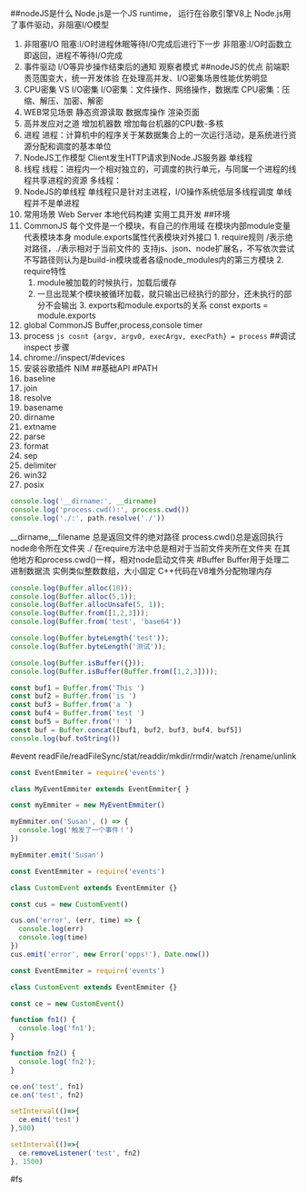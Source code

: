 ##nodeJS是什么
  Node.js是一个JS runtime， 运行在谷歌引擎V8上
  Node.js用了事件驱动，非阻塞I/O模型
1. 非阻塞I/O
  阻塞:I/O时进程休眠等待I/O完成后进行下一步
  非阻塞:I/O时函数立即返回，进程不等待I/O完成
2. 事件驱动
  I/O等异步操作结束后的通知
  观察者模式
##nodeJS的优点
  前端职责范围变大，统一开发体验
  在处理高并发、I/O密集场景性能优势明显
1. CPU密集 VS I/O密集
  I/O密集：文件操作、网络操作，数据库
  CPU密集：压缩、解压、加密、解密
2. WEB常见场景
  静态资源读取
  数据库操作
  渲染页面
3. 高并发应对之道
  增加机器数
  增加每台机器的CPU数-多核
4. 进程
  进程：计算机中的程序关于某数据集合上的一次运行活动，是系统进行资源分配和调度的基本单位
5. NodeJS工作模型
  Client发生HTTP请求到Node.JS服务器
  单线程 
6. 线程
  线程：进程内一个相对独立的，可调度的执行单元，与同属一个进程的线程共享进程的资源
  多线程：
7. NodeJS的单线程
  单线程只是针对主进程，I/O操作系统低层多线程调度
  单线程并不是单进程
8. 常用场景
  Web Server
  本地代码构建
  实用工具开发
##环境
  1. CommonJS
    每个文件是一个模块，有自己的作用域
    在模块内部module变量代表模块本身
    module.exports属性代表模块对外接口
    1. require规则
      /表示绝对路径，./表示相对于当前文件的
      支持js、json、node扩展名，不写依次尝试
      不写路径则认为是build-in模块或者各级node_modules内的第三方模块
    2. require特性
      1. module被加载的时候执行，加载后缓存
      2. 一旦出现某个模块被循环加载，就只输出已经执行的部分，还未执行的部分不会输出
    3. exports和module.exports的关系
      const exports = module.exports
  2. global
    CommonJS
    Buffer,process,console
    timer
  3. process 
    ```js
    cosnt {argv, argv0, execArgv, execPath} = process```
##调试
  inspect
  步骤
  1. chrome://inspect/#devices
  2. 安装谷歌插件 NIM
##基础API
#PATH
  1. baseline
  2. join
  3. resolve
  4. basename
  5. dirname
  6. extname
  7. parse
  8. format
  9. sep
  10. delimiter
  11. win32
  12. posix
  ```js
  console.log('__dirname:', __dirname)
  console.log('process.cwd():', process.cwd())
  console.log('./:', path.resolve('./'))
  ```
  __dirname,__filename 总是返回文件的绝对路径
  process.cwd()总是返回执行node命令所在文件夹
  ./
    在require方法中总是相对于当前文件夹所在文件夹
    在其他地方和process.cwd()一样，相对node启动文件夹
#Buffer
  Buffer用于处理二进制数据流
  实例类似整数数组，大小固定
  C++代码在V8堆外分配物理内存
  ```js
  console.log(Buffer.alloc(10));
  console.log(Buffer.alloc(5,1));
  console.log(Buffer.allocUnsafe(5, 1));
  console.log(Buffer.from([1,2,3]));
  console.log(Buffer.from('test', 'base64'))
  ```
  ```js
  console.log(Buffer.byteLength('test'));
  console.log(Buffer.byteLength('测试'));

  console.log(Buffer.isBuffer({}));
  console.log(Buffer.isBuffer(Buffer.from([1,2,3])));

  const buf1 = Buffer.from('This ')
  const buf2 = Buffer.from('is ')
  const buf3 = Buffer.from('a ')
  const buf4 = Buffer.from('test ')
  const buf5 = Buffer.from('! ')
  const buf = Buffer.concat([buf1, buf2, buf3, buf4, buf5])
  console.log(buf.toString())
  ```
#event
  readFile/readFileSync/stat/readdir/mkdir/rmdir/watch
  /rename/unlink
  ```js
  const EventEmmiter = require('events')

  class MyEventEmmiter extends EventEmmiter{ }

  const myEmmiter = new MyEventEmmiter()

  myEmmiter.on('Susan', () => {
    console.log('触发了一个事件！')
  })

  myEmmiter.emit('Susan')
  ```
  ```js
  const EventEmmiter = require('events')

  class CustomEvent extends EventEmmiter {}

  const cus = new CustomEvent()

  cus.on('error', (err, time) => {
    console.log(err)
    console.log(time)
  })
  cus.emit('error', new Error('opps!'), Date.now())
  ```
  ```js
  const EventEmmiter = require('events')

  class CustomEvent extends EventEmmiter {}

  const ce = new CustomEvent()

  function fn1() {
    console.log('fn1');
  }

  function fn2() {
    console.log('fn2');
  }

  ce.on('test', fn1)
  ce.on('test', fn2)

  setInterval(()=>{
    ce.emit('test')
  },500)

  setInterval(()=>{
    ce.removeListener('test', fn2)
  }, 1500)
  ```

#fs
